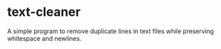 # text-cleaner
A simple program to remove duplicate lines in text files while preserving whitespace and newlines.   
